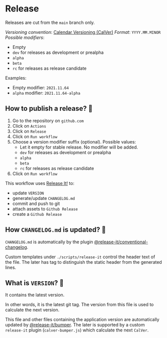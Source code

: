 # Release

Releases are cut from the `main` branch only.

_Versioning convention_: [Calendar Versioning (CalVer)](https://calver.org/)
_Format_: `YYYY.MM.MINOR`
_Possible modifiers_:

- Empty
- `dev` for releases as development or prealpha
- `alpha`
- `beta`
- `rc` for releases as release candidate

Examples:

- Empty modifier: `2021.11.64`
- `alpha` modifier: `2021.11.64-alpha`

## How to publish a release? 🤔

1. Go to the repository on `github.com`
1. Click on `Actions`
1. Click on `Release`
1. Click on `Run workflow`
1. Choose a version modifier suffix (optional). Possible values:
   - Let it empty for stable release. No modifier will be added.
   - `dev` for releases as development or prealpha
   - `alpha`
   - `beta`
   - `rc` for releases as release candidate
1. Click on `Run workflow`

This workflow uses [Release It!](https://github.com/release-it/release-it) to:

- update `VERSION`
- generate/update `CHANGELOG.md`
- commit and push to git
- attach assets to `Github Release`
- create a `Github Release`

## How `CHANGELOG.md` is updated? 📄

`CHANGELOG.md` is automatically by the plugin
[@release-it/conventional-changelog](https://github.com/release-it/conventional-changelog).

Custom templates under `./scripts/release-it` control the header text of the
file. The later has tag to distinguish the static header from the generated
lines.

## What is `VERSION`? 🤔

It contains the latest version.

In other words, it is the latest git tag. The version from this file is used to calculate
the next version.

This file and other files containing the application version are automatically
updated by [@release-it/bumper](https://github.com/release-it/bumper).
The later is supported by a custom `release-it` plugin (`calver-bumper.js`)
which calculate the next `CalVer`.
